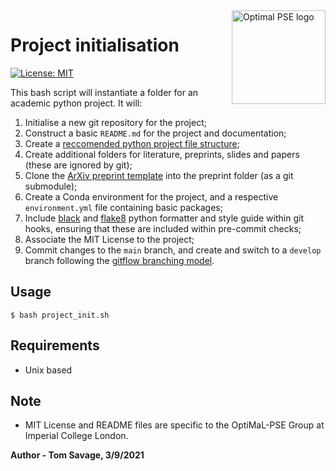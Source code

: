 <a href="https://www.imperial.ac.uk/optimisation-and-machine-learning-for-process-engineering/about-us/">
<img src="https://avatars.githubusercontent.com/u/81195336?s=200&v=4" alt="Optimal PSE logo" title="OptimalPSE" align="right" height="150" />
</a>

# Project initialisation
[![License: MIT](https://img.shields.io/badge/License-MIT-yellow.svg)](https://opensource.org/licenses/MIT) 

This bash script will instantiate a folder for an academic python project. It will: 

1. Initialise a new git repository for the project;
2. Construct a basic ```README.md``` for the project and documentation;
3. Create a [reccomended python project file structure](https://docs.python-guide.org/writing/structure/);
4. Create additional folders for literature, preprints, slides and papers (these are ignored by git);
5. Clone the [ArXiv preprint template](https://github.com/kourgeorge/arxiv-style) into the preprint folder (as a git submodule);
6. Create a Conda environment for the project, and a respective ```environment.yml``` file containing basic packages;
7. Include [black](https://github.com/psf/black) and [flake8](https://github.com/PyCQA/flake8) python formatter and style guide within git hooks, ensuring that these are included within pre-commit checks; 
8. Associate the MIT License to the project;
9. Commit changes to the ```main``` branch, and create and switch to a ```develop``` branch following the [gitflow branching model](https://www.atlassian.com/git/tutorials/comparing-workflows/gitflow-workflow).

## Usage 

```$ bash project_init.sh``` 

## Requirements
- Unix based

## Note
- MIT License and README files are specific to the OptiMaL-PSE Group at Imperial College London.

**Author - Tom Savage, 3/9/2021**


